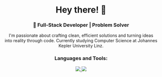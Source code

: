 <div align="center">

# Hey there! 👋

### 🚀 Full-Stack Developer | Problem Solver 

I'm passionate about crafting clean, efficient solutions and turning ideas into reality through code. Currently studying Computer Science at Johannes Kepler University Linz.

<h3>Languages and Tools:</h3>

<a href="https://github.com/karlof002/karlof002">
  <img src="https://skillicons.dev/icons?i=androidstudio,angular,azure,babel,bootstrap,cs,css,dotnet,git,html,idea,java,js,kotlin,mysql,nextjs,nodejs,npm,react,rider"/>
  
  <img src="https://skillicons.dev/icons?i=tailwind,ts,visualstudio,vscode"/>
</a>

</div>
